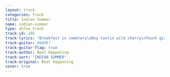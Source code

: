 ```yaml
---
layout: track
categories: track
title: Indian Summer
name: indian-summer
type: ahfow_track
track-id: 105
track-lyrics: "Breakfast in cemetery\nBoy tastin wild cherry\nTouch girl, apple blossom\nJust a boy playin possum\n\nWe'll come back for Indian Summer\nWe'll come back for Indian Summer\nWe'll come back for Indian Summer\nAnd go our seperate ways\n\nWhat is that cheerful sound?\nRain fallin on the ground\nWe'll wear a jolly crown\nBuckle up, we're wayward bound\n\nWe'll come back for Indian Summer\nWe'll come back for Indian Summer\nWe'll come back for Indian Summer\nAnd go our seperate ways\n\nMotorbike to cemetery\nPicnic on wild berries\nFrench toast with molasses\nCroquet and Baked Alaskas\n\nWe'll come back for Indian Summer\nWe'll come back for Indian Summer\nWe'll come back for Indian Summer\nAnd go our seperate ways\n\nCover me with rain\nWalk me down the lane\nI'll drink from your drain\nWe will never change\nNo matter what they say"
track-guitar: #NAME?
track-guitar-flag: true
track-author: Beat Happening
track-sort: "INDIAN SUMMER"
track-original: Beat Happening
cover: true
---
```

